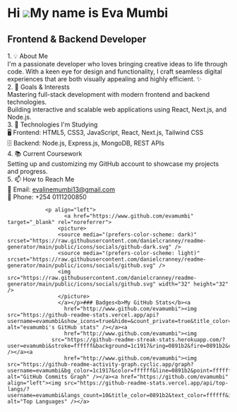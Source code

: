 Hi ![](https://user-images.githubusercontent.com/18350557/176309783-0785949b-9127-417c-8b55-ab5a4333674e.gif)My name is Eva Mumbi
=================================================================================================================================

Frontend & Backend Developer
----------------------------

1\. 💡 About Me<br> I'm a passionate developer who loves bringing creative ideas to life through code. With a keen eye for design and functionality, I craft seamless digital experiences that are both visually appealing and highly efficient. ✨ <br>  2. 🎯 Goals & Interests<br> Mastering full-stack development with modern frontend and backend technologies.<br> Building interactive and scalable web applications using React, Next.js, and Node.js.<br> 3. 🚀 Technologies I'm Studying<br> 🖥️ Frontend: HTML5, CSS3, JavaScript, React, Next.js, Tailwind CSS<br> 🗄️ Backend: Node.js, Express.js, MongoDB, REST APIs<br> 4. 📚 Current Coursework<br> Setting up and customizing my GitHub account to showcase my projects and progress.<br> 5. 📫 How to Reach Me<br> 📧 Email: evalinemumbi13@gmail.com<br> 📱 Phone: +254 0111200850
                  
                  
                  
                <p align="left">
                      <a href="https://www.github.com/evamumbi" target="_blank" rel="noreferrer">
                    <picture>
                    <source media="(prefers-color-scheme: dark)" srcset="https://raw.githubusercontent.com/danielcranney/readme-generator/main/public/icons/socials/github-dark.svg" />
                    <source media="(prefers-color-scheme: light)" srcset="https://raw.githubusercontent.com/danielcranney/readme-generator/main/public/icons/socials/github.svg" />
                    <img src="https://raw.githubusercontent.com/danielcranney/readme-generator/main/public/icons/socials/github.svg" width="32" height="32" />
                    </picture>
                    </a></p>### Badges<b>My GitHub Stats</b><a
                      href="http://www.github.com/evamumbi"><img src="https://github-readme-stats.vercel.app/api?username=evamumbi&show_icons=true&hide=&count_private=true&title_color=0891b2&text_color=ffffff&icon_color=0891b2&bg_color=1c1917&hide_border=true&show_icons=true" alt="evamumbi's GitHub stats" /></a><a
                      href="http://www.github.com/evamumbi"><img
                  src="https://github-readme-streak-stats.herokuapp.com/?user=evamumbi&stroke=ffffff&background=1c1917&ring=0891b2&fire=0891b2&currStreakNum=ffffff&currStreakLabel=0891b2&sideNums=ffffff&sideLabels=ffffff&dates=ffffff&hide_border=true" /></a><a
                      href="http://www.github.com/evamumbi"><img src="https://github-readme-activity-graph.cyclic.app/graph?username=evamumbi&bg_color=1c1917&color=ffffff&line=0891b2&point=ffffff&area_color=1c1917&area=true&hide_border=true&custom_title=GitHub%20Commits%20Graph" alt="GitHub Commits Graph" /></a><a href="https://github.com/evamumbi" align="left"><img src="https://github-readme-stats.vercel.app/api/top-langs/?username=evamumbi&langs_count=10&title_color=0891b2&text_color=ffffff&icon_color=0891b2&bg_color=1c1917&hide_border=true&locale=en&custom_title=Top%20%Languages" alt="Top Languages" /></a>

